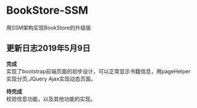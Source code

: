 # BookStore-SSM
用SSM架构实现BookStore的升级版

## 更新日志2019年5月9日
**完成**  
实现了bootstrap前端页面的初步设计，可以正常显示书籍信息，用pageHelper实现分页,JQuery Ajax实现动态页面。

**待完成**    
校验信息功能，以及其他功能的实现。
